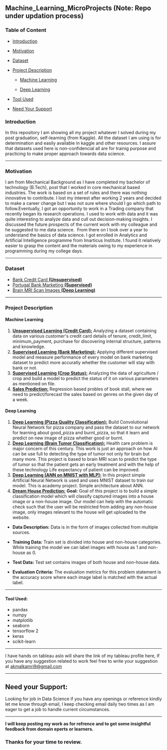 ## Machine_Learning_MicroProjects (Note: Repo under updation process)

### Table of Content
  - [Introduction](#introduction)
  - [Motivation](#motivation)
  - [Dataset](#dataset)
  - [Project Description](#project-description)
 
      - [Machine Learning](#machine-learning)
      
      - [Deep Learning](#deep-learning)
     
  - [Tool Used](#tool-used)
  - [Need Your Support](#need-your-support)

### Introduction
In this repository I am showing all my project whatever I solved during my post graduation, self-learning (from Kaggle). All the dataset I am using is for determination and easily available in kaggle and other resources. I assure that datasets used here is non-confidencial all are for trainig purpose and practicing to make proper approach towards data science.

---

### Motivation
I am from Mechanical Background as I have completed my bachelor of technology (B.Tech), post that I worked in core mechanical based industries. The work is based on a set of rules and there was nothing innovative to contribute. I lost my interest after working 2 years and decided to make a career change but I was not sure where should I go which path to follow.Eventually, I got an opportunity to work in a Trading company that recently began its research operations. I used to work with data and it was quite interesting to analyze data and cull out decision-making insights. I discussed the future prospects of the current work with my colleague and he suggested to me data science.  From there on I took over a year to understand the basics of data science. I got enrolled in Analytics and Artificial Intelligence programme from Imarticus Institute. I found it relatively easier to grasp the content and the materials owing to my experience in programming during my college days.

---

### Dataset

  - [Bank Credit Card **(Unsupervised)**](https://github.com/akmal1994/Machine_Learning_MicroProjects/blob/main/Datasets/credit_card.csv)
  - [Portugal Bank Marketing **(Supervised)**](https://github.com/akmal1994/Machine_Learning_MicroProjects/blob/main/Datasets/bank.csv)
  - [Brain MRI Scan Images **(Deep Learning)**](https://www.kaggle.com/sartajbhuvaji/brain-tumor-classification-mri)

---

### Project Description

#### Machine Learning
   1. [**Unsupervised Learning (Credit Card):**](https://github.com/akmal1994/Machine_Learning_MicroProjects/blob/main/ML-Unsupervised-Learning/Bank-Clustering.ipynb) Analyzing a dataset containing data on various customer's credit card details of tenure, credit_limit,     minimum_payment, purchase for discovering internal structure, patterns and knowledge.
   2. [**Supervised Learning (Bank Marketing):**](https://github.com/akmal1994/Machine_Learning_MicroProjects/blob/main/ML-Supervised-Learning/Bank_Marketing_Classification.ipynb) Applying different supervised model and measure performance of every model on bank marketing dataset to predict more accuratly whether the customer will stay with bank or not.
   3. [**Supervised Learning (Crop Status):**](https://github.com/akmal1994/Machine_Learning_MicroProjects/blob/main/ML-Supervised-Learning/Crop_Status.ipynb) Analyzing the data of agriculture / crop and build a model to predict the status of it on various parameters as mentioned on file.
   4. [**Sales Prediction:**](https://github.com/akmal1994/Machine_Learning_MicroProjects/blob/main/ML-Supervised-Learning/Sales%20Prediction%20(Regression).ipynb) Regression based probles of book stall, where we need to predict/forecast the sales based on genres on the given day of a week.

#### Deep Learning
   1. [**Deep Learning (Pizza Quality Classification):**](https://github.com/akmal1994/Machine_Learning_MicroProjects/blob/main/Deep%20Learning/Pizza_Classification_CNN%20(DL).ipynb) Build Convolutional Neural Network for pizza company and pass the dataset to our network for learning about good_pizza and burnt_pizza, so that it learn and predict on new image of pizza whether good or burnt.
   2. [**Deep Learning (Brain Tumor Classification):**](https://github.com/akmal1994/Machine_Learning_MicroProjects/blob/main/Deep%20Learning/Brain-Tumor-Classification.ipynb) Health care problem is major concern of this century. This work is just an approach on how AI can be use full to detecting the type of tumor not only for brain but many more. This project is based to brain MRI scan to predict the type of tumor so that the patient gets an early treatment and with the help of these technology Life expectancy of patient can be improved.
   3. [**Deep Learning (ANN on MNIST with MLP):**](https://github.com/akmal1994/Machine_Learning_MicroProjects/blob/main/Deep%20Learning/Deep%20Learning%20(MNIST%20with%20MLP).ipynb) In this project simple Artificial Neural Network is used and uses MNIST dataset to train our model. This is academy project. Simple architecture about ANN.
  4. [**Dream House Prediction:**](https://github.com/akmal1994/Machine_Learning_MicroProjects/blob/main/Deep%20Learning/Dream_House_Prediction.ipynb)
  **Goal:** Goal of this project is to build a simple classification model which will classify captured images into a house image or a non-house image. Our model can help with the automatic check such that the user will be restricted from adding any non-house image, only images relevant to the house will get uploaded to the website.
  
  - **Data Description:** Data is in the form of images collected from multiple sources.
    
  - **Training Data:** Train set is divided into house and non-house categories. While training the model we can label images with house as 1 and non-house as 0.
  - **Test Data:** Test set contains images of both house and non-house data.
  - **Evaluation Criteria:** The evaluation metrics for this problem statement is the accuracy score where each image label is matched with the actual label.

---

#### Tool Used:

  - pandas
  - numpy
  - matplotlib
  - seaborn
  - tensorflow 2
  - keras
  - scikit-learn

---

I have hands on tableau aslo will share the link of my tableau profile here, If you have any suggestion related to work feel free to write your suggestion at akmalkamri9@gmail.com 

---

## Need your Support:
Looking for job in Data Science if you have any openings or reference kindly let me know through email, I keep checking email daily two times as I am eager to get a job to handle current circumstances.

---

**I will keep posting my work as for refrence and to get some insightful feedback from domain eperts or learners.**

### Thanks for your time to review.

